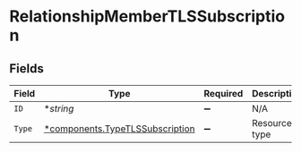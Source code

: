 # RelationshipMemberTLSSubscription


## Fields

| Field                                                                         | Type                                                                          | Required                                                                      | Description                                                                   | Example                                                                       |
| ----------------------------------------------------------------------------- | ----------------------------------------------------------------------------- | ----------------------------------------------------------------------------- | ----------------------------------------------------------------------------- | ----------------------------------------------------------------------------- |
| `ID`                                                                          | **string*                                                                     | :heavy_minus_sign:                                                            | N/A                                                                           | sU3guUGZzb2W9Euo4Mo0r                                                         |
| `Type`                                                                        | [*components.TypeTLSSubscription](../../models/shared/typetlssubscription.md) | :heavy_minus_sign:                                                            | Resource type                                                                 |                                                                               |